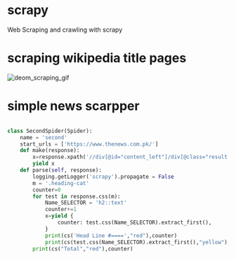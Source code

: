 # scrapy
Web Scraping and crawling with scrapy
# scraping wikipedia title pages

![deom_scraping_gif](https://user-images.githubusercontent.com/76658396/168424063-6069a8e9-5638-4bd2-9913-a1a2c63df714.gif)


# simple news scarpper

```python

class SecondSpider(Spider):
    name = 'second'
    start_urls = ['https://www.thenews.com.pk/']
    def make(response):
        x=response.xpath('//div[@id="content_left"]/div[@class="result c-container "]/h3/a/text()').extract()
        yield x
    def parse(self, response):
        logging.getLogger('scrapy').propagate = False
        m = '.heading-cat'
        counter=0
        for test in response.css(m):
            Name_SELECTOR = 'h2::text'
            counter+=1
            x=yield {
                counter: test.css(Name_SELECTOR).extract_first(),
            }
            print(cs('Head Line #====',"red"),counter)
            print(cs(test.css(Name_SELECTOR).extract_first(),"yellow"),)
        print(cs("Total","red"),counter)
```

